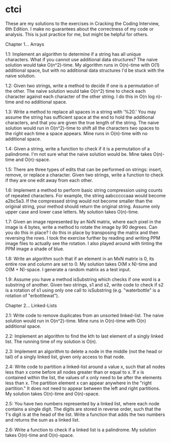 # ctci
These are my solutions to the exercises in Cracking the Coding Interview, 6th Edition.
I make no guarantees about the correctness of my code or analysis. This is just practice
for me, but might be helpful for others.

Chapter 1... Arrays

1.1: Implement an algorithm to determine if a string has all unique characters. What if you
cannot use additional data structures? The naive solution would take O(n^2)-time. My
algorithm runs in O(n)-time with O(1) additional space, but with no additional data structures
I'd be stuck with the naive solution.

1.2: Given two strings, write a method to decide if one is a permutation of the other. The
naive solution would take O(n^2) time to check each character against each character of the
other string. I do this in O(n log n)-time and no additional space.

1.3: Write a method to replace all spaces in a string with '%20.' You may assume the string
has sufficient space at the end to hold the additional characters, and that you are given
the true length of the string. The naive solution would run in O(n^2)-time to shift all the
characters two spaces to the right each time a space appears. Mine runs in O(n)-time with no
additional space.

1.4: Given a string, write a function to check if it is a permutation of a palindrome. I'm
not sure what the naive solution would be. Mine takes O(n)-time and O(n)-space.

1.5: There are three types of edits that can be performed on strings: insert, remove, or
replace a character. Given two strings, write a function to check if they are one edit
away from each other.

1.6: Implement a method to perform basic string compression using counts of repeated
characters. For example, the string aabcccccaaa would become a2bc5a3. If the compressed
string would not become smaller than the original string, your method should return
the original string. Assume only upper case and lower case letters. My solution takes
O(n)-time.

1.7: Given an image represented by an NxN matrix, where each pixel in the image is 4
bytes, write a method to rotate the image by 90 degrees. Can you do this in place? I do
this in place by transposing the matrix and then reversing the rows. I took the exercise
further by reading and writing PPM image files to actually see the rotation. I also played
around with tinting the PPM image a shade of blue.

1.8: Write an algorithm such that if an element in an MxN matrix is 0, its entire row
and column are set to 0. My solution takes O(M x N)-time and O(M + N)-space. I generate
a random matrix as a test input.

1.9: Assume you have a method isSubstring which checks if one word is a substring of
another. Given two strings, s1 and s2, write code to check if s2 is a rotation of s1
using only one call to isSubstring (e.g. "waterbottle" is a rotation of "erbottlewat").

Chapter 2... Linked-Lists

2.1: Write code to remove duplicates from an unsorted linked-list. The naive solution
would run in O(n^2)-time. Mine runs in O(n)-time with O(n) additional space.

2.2: Implement an algorithm to find the kth to last element of a singly linked list.
The running time of my solution is O(n).

2.3: Implement an algorithm to delete a node in the middle (not the head or tail) of
a singly linked list, given only access to that node.

2.4: Write code to partition a linked-list around a value x, such that all nodes less
than x come before all nodes greater than or equal to x. If x is contained within the
list, the values of x only need to be after the elements less than x. The partition
element x can appear anywhere in the "right partition." It does not need to appear
between the left and right partitions. My solution takes O(n)-time and O(n)-space.

2.5: You have two numbers represented by a linked list, where each node contains a
single digit. The digits are stored in reverse order, such that the 1's digit is at
the head of the list. Write a function that adds the two numbers and returns the sum
as a linked list.

2.6: Write a function to check if a linked list is a palindrome. My solution takes
O(n)-time and O(n)-space.
